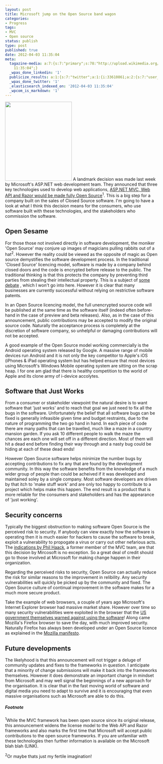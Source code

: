 ```yaml
---
layout: post
title: Microsoft jump on the Open Source band wagon
categories:
- Progress
tags:
- MVC
- Open source
status: publish
type: post
published: true
date: 2012-04-03 11:35:04
meta:
  tagazine-media: a:7:{s:7:"primary";s:78:"http://upload.wikimedia.org/wikipedia/commons/thumb/a/af/Tux.png/220px-Tux.png";s:6:"images";a:1:{s:78:"http://upload.wikimedia.org/wikipedia/commons/thumb/a/af/Tux.png/220px-Tux.png";a:6:{s:8:"file_url";s:78:"http://upload.wikimedia.org/wikipedia/commons/thumb/a/af/Tux.png/220px-Tux.png";s:5:"width";s:3:"220";s:6:"height";s:3:"261";s:4:"type";s:5:"image";s:4:"area";s:5:"57420";s:9:"file_path";s:0:"";}}s:6:"videos";a:0:{}s:11:"image_count";s:1:"1";s:6:"author";s:8:"12339140";s:7:"blog_id";s:8:"11998060";s:9:"mod_stamp";s:19:"2012-04-03
    11:35:04";}
  _wpas_done_linkedin: '1'
  publicize_results: a:1:{s:7:"twitter";a:1:{i:33610861;a:2:{s:7:"user_id";s:12:"michael_hook";s:7:"post_id";s:18:"187141168319045633";}}}
  _wpas_done_twitter: '1'
  _elasticsearch_indexed_on: '2012-04-03 11:35:04'
  _wpcom_is_markdown: '1'
---
```

<img class="alignright" title="Tux, the Linux Mascot" src="http://upload.wikimedia.org/wikipedia/commons/thumb/a/af/Tux.png/220px-Tux.png" alt="" width="220" height="261" />
A landmark decision was made last week by Microsoft's ASP.NET web development team. They announced that three key technologies used to develop web applications, <a href="http://weblogs.asp.net/scottgu/archive/2012/03/27/asp-net-mvc-web-api-razor-and-open-source.aspx">ASP.NET MVC, Web API and Razor would be made fully Open Source</a><sup>1</sup>. This is a big step for a company built on the sales of Closed Source software. I'm going to have a look at what I think this decision means for the consumers, who use software built with these technologies, and the stakeholders who commission the software.

<h2>Open Sesame</h2>

For those those not involved directly in software development, the moniker 'Open Source' may conjure up images of magicians pulling rabbits out of a hat<sup>2</sup>. However the reality could be viewed as the opposite of magic as Open source demystifies the software development process. In the traditional 'Closed Source' licencing model, software is made by a company behind closed doors and the code is encrypted before release to the public. The traditional thinking is that this protects the company by preventing third parties from stealing their intellectual property. This is a subject of <a href="http://en.wikipedia.org/wiki/Software_patent_debate">some debate</a>  , which I won't go into here. However it is clear that many businesses are currently successful without relying on restrictive software patents.

In an Open Source licencing model, the full unencrypted source code will be published at the same time as the software itself (indeed often before-hand in the case of preview and beta releases). Also, as in the case of this announcement, public contributions may be accepted to modify the original source code. Naturally the acceptance process is completely at the discretion of software company, so unhelpful or damaging contributions will not be accepted.

A good example of the Open Source model working commercially is the Android operating system released by Google. A massive range of mobile devices run Android and it is not only the key competitor to Apple's iOS (iPhones &amp; iPad operating system but has helped ensure that most devices using Microsoft's Windows Mobile operating system are sitting on the scrap heap. I for one am glad that there is healthy competition to the world of Apple and its clone army of i-device accolytes.

<h2>Software that Just Works</h2>

From a consumer or stakeholder viewpoint the natural desire is to want software that 'just works' and to reach that goal we just need to fix all the bugs in the software. Unfortunately the belief that all software bugs can be fixed is generally  infeasible  given time and budget restraints, due to the nature of programming the two go hand in hand. In each piece of code there are many paths that can be travelled, much like a maze in a country mansion garden. If you ask 10 different people to walk the maze the chances are each one will set off in a different direction. Most of them will hit a dead end before finding their way through and a nasty bug could be hiding at each of these dead ends!

However Open Source software helps minimize the number bugs by accepting contributions to fix any that are found by the development community. In this way the software benefits from the knowledge of a much wider group of people than could be acheived if it was developed and maintained soley by a single company. Most software developers are driven by that itch to 'make stuff work' and are only too happy to contribute to a project which helps make this happen. The end result is a product that is more reliable for the consumers and stakeholders and has the appearance of 'just working'.

<h2>Security concerns</h2>

Typically the biggest obstruction to making software Open Source is the perceived risk to security. If anybody can view exactly how the software is operating then it is much easier for hackers to cause the software to break, exploit a vulnerability to propogate a virus or carry out other nefarious acts. The <a href="http://haacked.com/archive/2012/03/29/asp-net-mvc-now-accepting-pull-requests.aspx">indications by Phil Haack</a>, a former member of the MVC team, are that this decision by Mircosoft is no exception. So a great deal of credit should go to those involved at Microsoft for making change happen in their organization.

Regarding the perceived risks to security, Open Source can actually reduce the risk for similar reasons to the improvement in relibility. Any security vulnerabilities will quickly be picked up by the community and fixed. The Open Source culture of continual improvement in the software makes for a much more secure product.

Take the example of web browsers, a couple of years ago Microsoft's Internet Explorer browser had massive market share. However over time so many security vulnerabilities were exploited in the browser that the <a href="http://www.theinquirer.net/inquirer/news/1037530/us-government-warns-internet-explorer">US government themselves warned against using the software</a>!   Along came Mozilla's Firefox browser to save the day, with much improved security. Naturally Firefox has always been developed under an Open Source licence as explained in the <a href="http://www.mozilla.org/about/manifesto.html">Mozilla manifesto</a>.

<h2>Future developments</h2>

The likelyhood is that this announcement will not trigger a deluge of community updates and fixes to the frameworks in question. I anticipate that a minority of change submissions will make it back into the frameworks themselves. However it does demonstrate an important change in mindset from Microsoft and may well signal the beginnings of a new approach for the organisation. It is clear that in the fast moving world of software and digital media you need to adapt to survive and it is encouraging that even massive organisations such as Microsoft are able to do this.

<h5>Footnote</h5>

<sup>1</sup>While the MVC framework has been open source since its original release, this announcement widens the license model to the Web API and Razor frameworks and also marks the first time that Microsoft will accept public contributions to the open source frameworks. If you are unfamiliar with these technologies then further information is available on the Microsoft blah blah (LINK).

<sup>2</sup>Or maybe thats just my fertile imagination!
